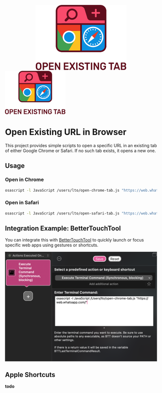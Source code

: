 
<div align="center">
<img alt="Fallback image description" src="images/logo_light.svg" width="300">
</div>

<picture align="center">
  <source media="(prefers-color-scheme: dark)" srcset="images/logo_dark.svg" width="200">
  <source media="(prefers-color-scheme: light)" srcset="images/logo_light.svg" width="200">
  <img alt="Fallback image description" src="images/logo_light.svg" width="200">
</picture>

# Open Existing URL in Browser

This project provides simple scripts to open a specific URL in an existing tab of either Google Chrome or Safari. If no such tab exists, it opens a new one.

## Usage

### Open in Chrome

```sh
osascript -l JavaScript /users/lto/open-chrome-tab.js "https://web.whatsapp.com/"
```

### Open in Safari

```sh
osascript -l JavaScript /users/lto/open-safari-tab.js "https://web.whatsapp.com/"
```

## Integration Example: BetterTouchTool

You can integrate this with [BetterTouchTool](https://folivora.ai/) to quickly launch or focus specific web apps using gestures or shortcuts.

<img src="images/BetterTouchTools.png" alt="Example using BetterTouchTool" width="600">

## Apple Shortcuts
**todo**